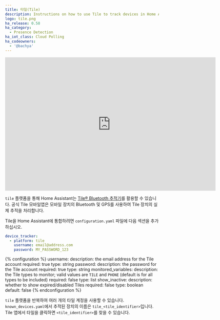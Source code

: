 ```yaml
---
title: 타일(Tile)
description: Instructions on how to use Tile to track devices in Home Assistant.
logo: tile.png
ha_release: 0.58
ha_category:
  - Presence Detection
ha_iot_class: Cloud Polling
ha_codeowners:
  - '@bachya'
---
```


<div class='videoWrapper'>
<iframe width="690" height="437" src="https://www.youtube.com/embed/skD3m1fjmxE" frameborder="0" allow="accelerometer; autoplay; encrypted-media; gyroscope; picture-in-picture" allowfullscreen></iframe>
</div>

`tile` 플랫폼을 통해 Home Assistant는 [Tile® Bluetooth 추적기](https://www.thetileapp.com)를 활용할 수 있습니다. 공식 Tile 모바일앱은 모바일 장치의 Bluetooth 및 GPS를 사용하여 Tile 장치의 실제 추적을 처리합니다.

Tile을 Home Assistant에 통합하려면 `configuration.yaml` 파일에 다음 섹션을 추가하십시오.

```yaml
device_tracker:
  - platform: tile
    username: email@address.com
    password: MY_PASSWORD_123
```

{% configuration %}
  username:
    description: the email address for the Tile account
    required: true
    type: string
  password:
    description: the password for the Tile account
    required: true
    type: string
  monitored_variables:
    description: the Tile types to monitor; valid values are `TILE` and `PHONE` (default is for all types to be included)
    required: false
    type: list
  show_inactive:
    description: whether to show expired/disabled Tiles
    required: false
    type: boolean
    default: false
{% endconfiguration %}

`tile` 플랫폼을 반복하여 여러 개의 타일 계정을 사용할 수 있습니다. `known_devices.yaml`에서 추적된 장치의 이름은 `tile_<tile_identifier>`입니다. Tile 앱에서 타일을 클릭하면 `<tile_identifier>`를 찾을 수 있습니다.